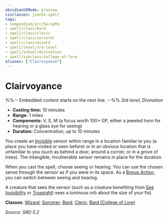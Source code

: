 ```yaml
---
obsidianUIMode: preview
cssclasses: json5e-spell
tags:
- compendium/src/5e/xphb
- spell/class/bard
- spell/class/cleric
- spell/class/sorcerer
- spell/class/wizard
- spell/level/3rd-level
- spell/school/divination
- spell/subclass/college-of-lore
aliases: ["Clairvoyance"]
---
```

# Clairvoyance
%%-- Embedded content starts on the next line. --%%
*3rd-level, Divination*  

- **Casting time:** 10 minutes
- **Range:** 1 miles
- **Components:** V, S, M (a focus worth 100+ GP, either a jeweled horn for hearing or a glass eye for seeing)
- **Duration:** Concentration, up to 10 minutes

You create an [Invisible](conditions.md#Invisible) sensor within range in a location familiar to you (a place you have visited or seen before) or in an obvious location that is unfamiliar to you (such as behind a door, around a corner, or in a grove of trees). The intangible, invulnerable sensor remains in place for the duration.

When you cast the spell, choose seeing or hearing. You can use the chosen sense through the sensor as if you were in its space. As a [Bonus Action](bonus-action-xphb.md), you can switch between seeing and hearing.

A creature that sees the sensor (such as a creature benefiting from [See Invisibility](see-invisibility-xphb.md) or [Truesight](senses.md#Truesight)) sees a luminous orb about the size of your fist.

**Classes**: [Wizard](list-spells-classes-wizard.md); [Sorcerer](list-spells-classes-sorcerer.md); [Bard](list-spells-classes-bard.md); [Cleric](list-spells-classes-cleric.md); [Bard (College of Lore)](list-spells-classes-bard-xphb-college-of-lore-xphb.md "subclass=XPHB;class=XPHB")

*Source: SRD 5.2*